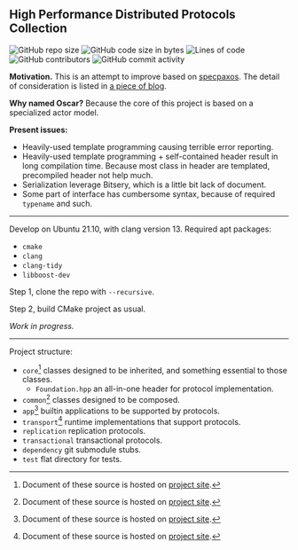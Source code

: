 ## High Performance Distributed Protocols Collection
![GitHub repo size](https://img.shields.io/github/repo-size/sgdxbc/oscar)
![GitHub code size in bytes](https://img.shields.io/github/languages/code-size/sgdxbc/oscar)
![Lines of code](https://img.shields.io/tokei/lines/github/sgdxbc/oscar)
![GitHub contributors](https://img.shields.io/github/contributors/sgdxbc/oscar)
![GitHub commit activity](https://img.shields.io/github/commit-activity/m/sgdxbc/oscar)

**Motivation.** This is an attempt to improve based on [specpaxos]. The detail 
of consideration is listed in [a piece of blog][sgd-blog].

**Why named Oscar?** Because the core of this project is based on a specialized 
actor model.

**Present issues:**
* Heavily-used template programming causing terrible error reporting.
* Heavily-used template programming + self-contained header result in long 
  compilation time. Because most class in header are templated, precompiled
  header not help much.
* Serialization leverage Bitsery, which is a little bit lack of document.
* Some part of interface has cumbersome syntax, because of required `typename`
  and such.

[specpaxos]: https://github.com/UWSysLab/specpaxos
[sgd-blog]: https://sgdxbc.github.io/ideas/2021-12-15/p0

----

Develop on Ubuntu 21.10, with clang version 13. Required apt packages:
* `cmake`
* `clang`
* `clang-tidy`
* `libboost-dev`

Step 1, clone the repo with `--recursive`.

Step 2, build CMake project as usual.

*Work in progress.*

----

Project structure:
* `core`[^1] classes designed to be inherited, and something essential to those 
  classes.
  * `Foundation.hpp` an all-in-one header for protocol implementation.
* `common`[^1] classes designed to be composed.
* `app`[^1] builtin applications to be supported by protocols.
* `transport`[^1] runtime implementations that support protocols.
* `replication` replication protocols.
* `transactional` transactional protocols.
* `dependency` git submodule stubs.
* `test` flat directory for tests.

[^1]: Document of these source is hosted on [project site][site].

[site]: https://sgdxbc.github.io/oscar
